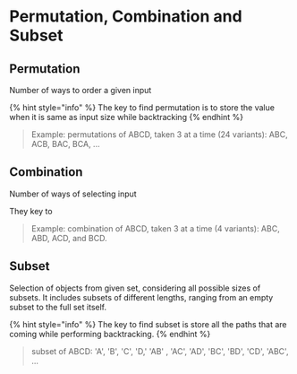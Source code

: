 # Permutation, Combination and Subset

## Permutation

Number of ways to order a given input

{% hint style="info" %}
The key to find permutation is to store the value when it is same as input size while backtracking
{% endhint %}

> Example: permutations of ABCD, taken 3 at a time (24 variants): ABC, ACB, BAC, BCA, ...

## Combination

Number of ways of selecting input

They key to&#x20;

> Example: combination of ABCD, taken 3 at a time (4 variants): ABC, ABD, ACD, and BCD.

## Subset

Selection of objects from given set, considering all possible sizes of subsets. It includes subsets of different lengths, ranging from an empty subset to the full set itself.

{% hint style="info" %}
The key to find subset is store all the paths that are coming while performing backtracking.
{% endhint %}

> subset of ABCD: 'A', 'B', 'C', 'D,' 'AB' , 'AC', 'AD', 'BC', 'BD', 'CD', 'ABC', ...

&#x20;
